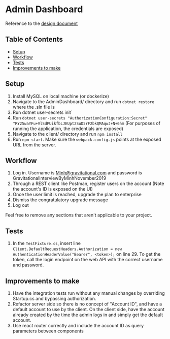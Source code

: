 # Admin Dashboard

Reference to the [design document](https://docs.google.com/document/d/1SUOwBpVA55hXOANGyHlSXm_SZFIHivj3G8LcsxXD0Jk/edit)

## Table of Contents

- [Setup](#setup)
- [Workflow](#workflow)
- [Tests](#tests)
- [Improvements to make](#improvements)

## Setup
1. Install MySQL on local machine (or dockerize)
2. Navigate to the AdminDashboard/ directory and run `dotnet restore` where the .sln file is
3. Run dotnet user-secrets init`
4. Run `dotnet user-secrets "AuthorizationConfiguration:Secret" "RY25waYFu+VlSdPUikfbLJEUpt2SuD5rF2bkQMAqwJ+N+6hm` (For purposes of running the application, the credentials are exposed)
5. Navigate to the client/ directory and run `npm install`
6. Run `npm start`. Make sure the `webpack.config.js` points at the exposed URL from the server.

## Workflow
1. Log in. Username is Minh@gravitational.com and password is GravitationalInterviewByMinhNovember2019
2. Through a REST client like Postman, register users on the account (Note the account's ID is exposed on the UI)
3. Once the user limit is reached, upgrade the plan to enterprise
4. Dismiss the congratulatory upgrade message
5. Log out

Feel free to remove any sections that aren't applicable to your project.

## Tests
1. In the `TestFixture.cs`, insert line             `Client.DefaultRequestHeaders.Authorization = new AuthenticationHeaderValue("Bearer", <token>);` on line 29. To get the token, call the login endpoint on the web API with the correct username and password.

## Improvements to make
1. Have the integration tests run without any manual changes by overriding Startup.cs and bypassing authorization.
2. Refactor server side so there is no concept of "Account ID", and have a default account to use by the client. On the client side, have the account already created by the time the admin logs in and simply get the default account.
3. Use react router correctly and include the account ID as query parameters between components
